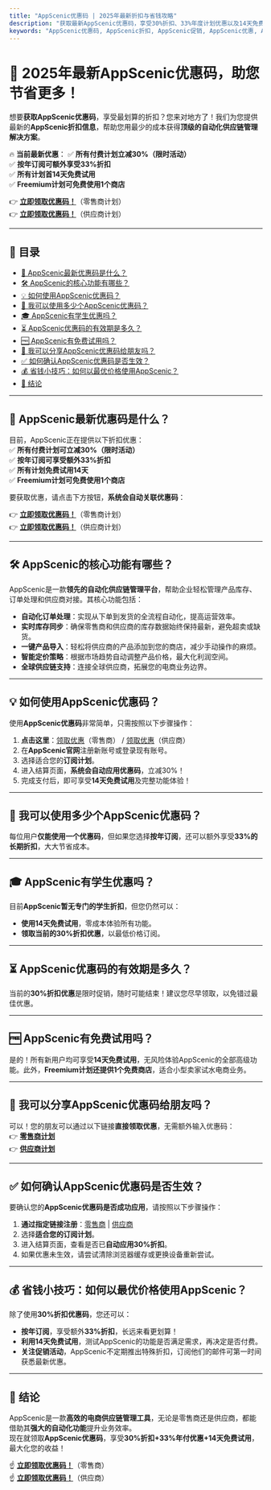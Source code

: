 ```yaml
---
title: "AppScenic优惠码 | 2025年最新折扣与省钱攻略"
description: "获取最新AppScenic优惠码，享受30%折扣、33%年度计划优惠以及14天免费试用！点击本页面链接注册，优惠自动关联到账户。"
keywords: "AppScenic优惠码, AppScenic折扣, AppScenic促销, AppScenic优惠, AppScenic免费试用"
---
```


# 🎯 2025年最新AppScenic优惠码，助您节省更多！

想要**获取AppScenic优惠码**，享受最划算的折扣？您来对地方了！我们为您提供最新的**AppScenic折扣信息**，帮助您用最少的成本获得**顶级的自动化供应链管理解决方案**。

🔥 **当前最新优惠**：
✅ **所有付费计划立减30%（限时活动）**  
✅ **按年订阅可额外享受33%折扣**  
✅ **所有计划首14天免费试用**  
✅ **Freemium计划可免费使用1个商店**  

👉 **[立即领取优惠码！](https://bit.ly/43LrWiT)**（零售商计划）  
👉 **[立即领取优惠码！](https://bit.ly/3DWBZXI)**（供应商计划）  

---

## 📌 目录
- [📢 AppScenic最新优惠码是什么？](#-appscenic最新优惠码是什么)
- [🛠 AppScenic的核心功能有哪些？](#-appscenic的核心功能有哪些)
- [💡 如何使用AppScenic优惠码？](#-如何使用appscenic优惠码)
- [🔢 我可以使用多少个AppScenic优惠码？](#-我可以使用多少个appscenic优惠码)
- [🎓 AppScenic有学生优惠吗？](#-appscenic有学生优惠吗)
- [⏳ AppScenic优惠码的有效期是多久？](#-appscenic优惠码的有效期是多久)
- [🆓 AppScenic有免费试用吗？](#-appscenic有免费试用吗)
- [👥 我可以分享AppScenic优惠码给朋友吗？](#-我可以分享appscenic优惠码给朋友吗)
- [✅ 如何确认AppScenic优惠码是否生效？](#-如何确认appscenic优惠码是否生效)
- [💰 省钱小技巧：如何以最优价格使用AppScenic？](#-省钱小技巧如何以最优价格使用appscenic)
- [🏁 结论](#-结论)

---

## 📢 AppScenic最新优惠码是什么？
目前，AppScenic正在提供以下折扣优惠：  
✅ **所有付费计划可立减30%（限时活动）**  
✅ **按年订阅可享受额外33%折扣**  
✅ **所有计划免费试用14天**  
✅ **Freemium计划可免费使用1个商店**  

要获取优惠，请点击下方按钮，**系统会自动关联优惠码**：

👉 **[立即领取优惠码！](https://bit.ly/43LrWiT)**（零售商计划）  
👉 **[立即领取优惠码！](https://bit.ly/3DWBZXI)**（供应商计划）  

---

## 🛠 AppScenic的核心功能有哪些？
AppScenic是一款**领先的自动化供应链管理平台**，帮助企业轻松管理产品库存、订单处理和供应商对接。其核心功能包括：

- **自动化订单处理**：实现从下单到发货的全流程自动化，提高运营效率。  
- **实时库存同步**：确保零售商和供应商的库存数据始终保持最新，避免超卖或缺货。  
- **一键产品导入**：轻松将供应商的产品添加到您的商店，减少手动操作的麻烦。  
- **智能定价策略**：根据市场趋势自动调整产品价格，最大化利润空间。  
- **全球供应链支持**：连接全球供应商，拓展您的电商业务边界。  

---

## 💡 如何使用AppScenic优惠码？
使用**AppScenic优惠码**非常简单，只需按照以下步骤操作：  

1. **点击这里**：[领取优惠](https://bit.ly/43LrWiT)（零售商） / [领取优惠](https://bit.ly/3DWBZXI)（供应商）  
2. 在**AppScenic官网**注册新账号或登录现有账号。  
3. 选择适合您的**订阅计划**。  
4. 进入结算页面，**系统会自动应用优惠码**，立减30%！  
5. 完成支付后，即可享受**14天免费试用**及完整功能体验！  

---

## 🔢 我可以使用多少个AppScenic优惠码？
每位用户**仅能使用一个优惠码**，但如果您选择**按年订阅**，还可以额外享受**33%的长期折扣**，大大节省成本。

---

## 🎓 AppScenic有学生优惠吗？
目前**AppScenic暂无专门的学生折扣**，但您仍然可以：  
- **使用14天免费试用**，零成本体验所有功能。  
- **领取当前的30%折扣优惠**，以最低价格订阅。  

---

## ⏳ AppScenic优惠码的有效期是多久？
当前的**30%折扣优惠**是限时促销，随时可能结束！建议您尽早领取，以免错过最佳优惠。

---

## 🆓 AppScenic有免费试用吗？
是的！所有新用户均可享受**14天免费试用**，无风险体验AppScenic的全部高级功能。此外，**Freemium计划还提供1个免费商店**，适合小型卖家试水电商业务。

---

## 👥 我可以分享AppScenic优惠码给朋友吗？
可以！您的朋友可以通过以下链接**直接领取优惠**，无需额外输入优惠码：  
👉 **[零售商计划](https://bit.ly/43LrWiT)**  
👉 **[供应商计划](https://bit.ly/3DWBZXI)**  

---

## ✅ 如何确认AppScenic优惠码是否生效？
要确认您的**AppScenic优惠码是否成功应用**，请按照以下步骤操作：  
1. **通过指定链接注册**：[零售商](https://bit.ly/43LrWiT) | [供应商](https://bit.ly/3DWBZXI)  
2. 选择**适合您的订阅计划**。  
3. 进入结算页面，查看是否已**自动应用30%折扣**。  
4. 如果优惠未生效，请尝试清除浏览器缓存或更换设备重新尝试。  

---

## 💰 省钱小技巧：如何以最优价格使用AppScenic？
除了使用**30%折扣优惠码**，您还可以：  
- **按年订阅**，享受额外**33%折扣**，长远来看更划算！  
- **利用14天免费试用**，测试AppScenic的功能是否满足需求，再决定是否付费。  
- **关注促销活动**，AppScenic不定期推出特殊折扣，订阅他们的邮件可第一时间获悉最新优惠。  

---

## 🏁 结论
AppScenic是一款**高效的电商供应链管理工具**，无论是零售商还是供应商，都能借助其**强大的自动化功能**提升业务效率。  
现在就领取**AppScenic优惠码**，享受**30%折扣+33%年付优惠+14天免费试用**，最大化您的收益！  

☝ **[立即领取优惠码！](https://bit.ly/43LrWiT)**（零售商）  
☝ **[立即领取优惠码！](https://bit.ly/3DWBZXI)**（供应商）  
